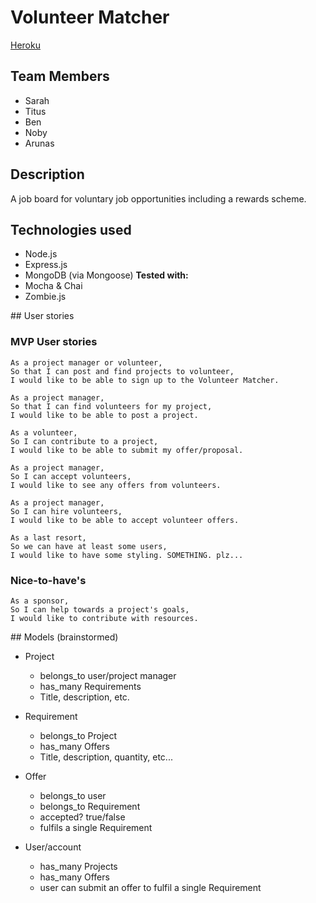 # Volunteer Matcher

[Heroku](https://makers-volunteer-matcher.herokuapp.com/)

## Team Members
* Sarah
* Titus
* Ben
* Noby
* Arunas

## Description
A job board for voluntary job opportunities including a rewards scheme.

## Technologies used
* Node.js
* Express.js
* MongoDB (via Mongoose)
**Tested with:**
* Mocha & Chai
* Zombie.js

## User stories

### MVP User stories
```
As a project manager or volunteer,
So that I can post and find projects to volunteer,
I would like to be able to sign up to the Volunteer Matcher.

As a project manager,
So that I can find volunteers for my project,
I would like to be able to post a project.

As a volunteer,
So I can contribute to a project,
I would like to be able to submit my offer/proposal.

As a project manager,
So I can accept volunteers,
I would like to see any offers from volunteers.

As a project manager,
So I can hire volunteers,
I would like to be able to accept volunteer offers.

As a last resort,
So we can have at least some users,
I would like to have some styling. SOMETHING. plz...
```

### Nice-to-have's
```
As a sponsor,
So I can help towards a project's goals,
I would like to contribute with resources.
```

## Models (brainstormed)

* Project
  * belongs_to user/project manager
  * has_many Requirements
  * Title, description, etc.


* Requirement
  * belongs_to Project
  * has_many Offers
  * Title, description, quantity, etc...


* Offer
  * belongs_to user
  * belongs_to Requirement
  * accepted? true/false
  * fulfils a single Requirement


* User/account
  * has_many Projects
  * has_many Offers
  * user can submit an offer to fulfil a single Requirement

